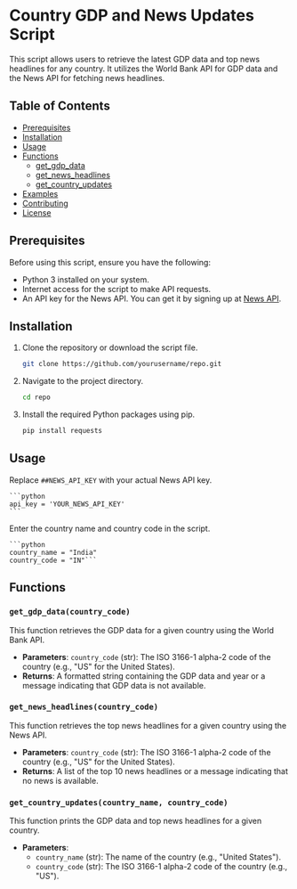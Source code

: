 # Country GDP and News Updates Script

This script allows users to retrieve the latest GDP data and top news headlines for any country. It utilizes the World Bank API for GDP data and the News API for fetching news headlines.

## Table of Contents

- [Prerequisites](#prerequisites)
- [Installation](#installation)
- [Usage](#usage)
- [Functions](#functions)
  - [get_gdp_data](#get_gdp_data)
  - [get_news_headlines](#get_news_headlines)
  - [get_country_updates](#get_country_updates)
- [Examples](#examples)
- [Contributing](#contributing)
- [License](#license)

## Prerequisites

Before using this script, ensure you have the following:

- Python 3 installed on your system.
- Internet access for the script to make API requests.
- An API key for the News API. You can get it by signing up at [News API](https://newsapi.org/).

## Installation

1. Clone the repository or download the script file.

    ```bash
    git clone https://github.com/yourusername/repo.git
    ```

2. Navigate to the project directory.

    ```bash
    cd repo
    ```

3. Install the required Python packages using pip.

    ```bash
    pip install requests
    ```

## Usage
Replace `##NEWS_API_KEY` with your actual News API key.

    ```python
    api_key = 'YOUR_NEWS_API_KEY'
    ```

Enter the country name and country code in the script.

    ```python 
    country_name = "India"
    country_code = "IN"```
## Functions

### `get_gdp_data(country_code)`

This function retrieves the GDP data for a given country using the World Bank API.

- **Parameters**: `country_code` (str): The ISO 3166-1 alpha-2 code of the country (e.g., "US" for the United States).
- **Returns**: A formatted string containing the GDP data and year or a message indicating that GDP data is not available.

### `get_news_headlines(country_code)`

This function retrieves the top news headlines for a given country using the News API.

- **Parameters**: `country_code` (str): The ISO 3166-1 alpha-2 code of the country (e.g., "US" for the United States).
- **Returns**: A list of the top 10 news headlines or a message indicating that no news is available.

### `get_country_updates(country_name, country_code)`

This function prints the GDP data and top news headlines for a given country.

- **Parameters**:
  - `country_name` (str): The name of the country (e.g., "United States").
  - `country_code` (str): The ISO 3166-1 alpha-2 code of the country (e.g., "US").
